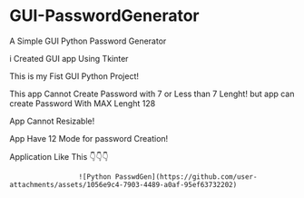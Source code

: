 # GUI-PasswordGenerator

A Simple GUI Python Password Generator

i Created GUI app Using Tkinter

This is my Fist GUI Python Project!

This app Cannot Create Password with 7 or Less than 7 Lenght! but app can create Password With MAX Lenght 128

App Cannot Resizable!

App Have 12 Mode for password Creation!

Application Like This 👇👇👇



                     ![Python PasswdGen](https://github.com/user-attachments/assets/1056e9c4-7903-4489-a0af-95ef63732202)
